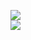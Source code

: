 [![](https://img.shields.io/badge/Made%20With-Github%20Spray-lightgrey.svg?style=for-the-badge&logo=github)](https://github.com/Annihil/github-spray#12228)  
[![](https://i.imgur.com/2DrTn0Z.gif)](https://github.com/Annihil/github-spray)